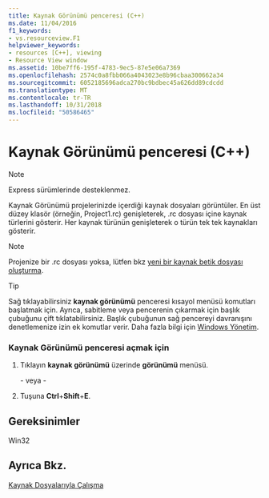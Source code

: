 ```yaml
---
title: Kaynak Görünümü penceresi (C++)
ms.date: 11/04/2016
f1_keywords:
- vs.resourceview.F1
helpviewer_keywords:
- resources [C++], viewing
- Resource View window
ms.assetid: 10be7ff6-195f-4783-9ec5-87e5e06a7369
ms.openlocfilehash: 2574c0a8fbb066a4043023e8b96cbaa300662a34
ms.sourcegitcommit: 6052185696adca270bc9bdbec45a626dd89cdcdd
ms.translationtype: MT
ms.contentlocale: tr-TR
ms.lasthandoff: 10/31/2018
ms.locfileid: "50586465"
---
```

# <a name="resource-view-window-c"></a>Kaynak Görünümü penceresi (C++)

> [!NOTE]
> Express sürümlerinde desteklenmez.

Kaynak Görünümü projelerinizde içerdiği kaynak dosyaları görüntüler. En üst düzey klasör (örneğin, Project1.rc) genişleterek, .rc dosyası içine kaynak türlerini gösterir. Her kaynak türünün genişleterek o türün tek tek kaynakları gösterir.

> [!NOTE]
> Projenize bir .rc dosyası yoksa, lütfen bkz [yeni bir kaynak betik dosyası oluşturma](../windows/how-to-create-a-resource-script-file.md).

> [!TIP]
> Sağ tıklayabilirsiniz **kaynak görünümü** penceresi kısayol menüsü komutları başlatmak için. Ayrıca, sabitleme veya pencerenin çıkarmak için başlık çubuğunu çift tıklatabilirsiniz. Başlık çubuğunun sağ pencereyi davranışını denetlemenize izin ek komutlar verir. Daha fazla bilgi için [Windows Yönetim](/visualstudio/ide/customizing-window-layouts-in-visual-studio).

### <a name="to-open-the-resource-view-window"></a>Kaynak Görünümü penceresi açmak için

1. Tıklayın **kaynak görünümü** üzerinde **görünümü** menüsü.

   \- veya -

2. Tuşuna **Ctrl**+**Shift**+**E**.

## <a name="requirements"></a>Gereksinimler

Win32

## <a name="see-also"></a>Ayrıca Bkz.

[Kaynak Dosyalarıyla Çalışma](../windows/working-with-resource-files.md)